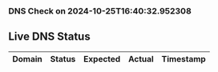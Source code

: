 
### DNS Check on 2024-10-25T16:40:32.952308

## Live DNS Status

| Domain           | Status     | Expected         | Actual           | Timestamp              |
|------------------|------------|------------------|------------------|------------------------|
